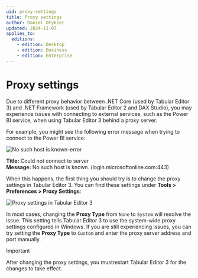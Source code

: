 ```yaml
---
uid: proxy-settings
title: Proxy settings
author: Daniel Otykier
updated: 2024-11-07
applies_to:
  editions:
    - edition: Desktop
    - edition: Business
    - edition: Enterprise
---
```


# Proxy settings

Due to different proxy behavior between .NET Core (used by Tabular Editor 3) and .NET Framework (used by Tabular Editor 2 and DAX Studio), you may experience issues with connecting to external services, such as the Power BI service, when using Tabular Editor 3 behind a proxy server.

For example, you might see the following error message when trying to connect to the Power BI service:

![No such host is known-error](~/content/assets/images/proxy-error.png)

**Title:** Could not connect to server<br/>
**Message:** No such host is known. (login.microsoftonline.com:443)

When this happens, the first thing you should try is to change the proxy settings in Tabular Editor 3. You can find these settings under **Tools > Preferences > Proxy Settings**:

![Proxy settings in Tabular Editor 3](~/content/assets/images/proxy-settings.png)

In most cases, changing the **Proxy Type** from `None` to `System` will resolve the issue. This setting tells Tabular Editor 3 to use the system-wide proxy settings configured in Windows. If you are still experiencing issues, you can try setting the **Proxy Type** to `Custom` and enter the proxy server address and port manually.

> [!IMPORTANT]
> After changing the proxy settings, you mustrestart Tabular Editor 3 for the changes to take effect.